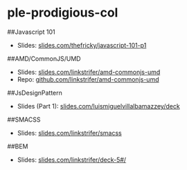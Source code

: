 # ple-prodigious-col

##Javascript 101

- Slides: [slides.com/thefricky/javascript-101-p1](http://slides.com/thefricky/javascript-101-p1)

##AMD/CommonJS/UMD

- Slides: [slides.com/linkstrifer/amd-commonjs-umd](http://slides.com/linkstrifer/amd-commonjs-umd)
- Repo: [github.com/linkstrifer/amd-commonjs-umd](https://github.com/linkstrifer/amd-commonjs-umd)

##JsDesignPattern
- Slides (Part 1): [slides.com/luismiguelvillalbamazzey/deck](http://slides.com/luismiguelvillalbamazzey/deck#/)

##SMACSS
- Slides: [slides.com/linkstrifer/smacss](https://slides.com/linkstrifer/smacss)

##BEM
- Slides: [slides.com/linkstrifer/deck-5#/](http://slides.com/linkstrifer/deck-5#/)
